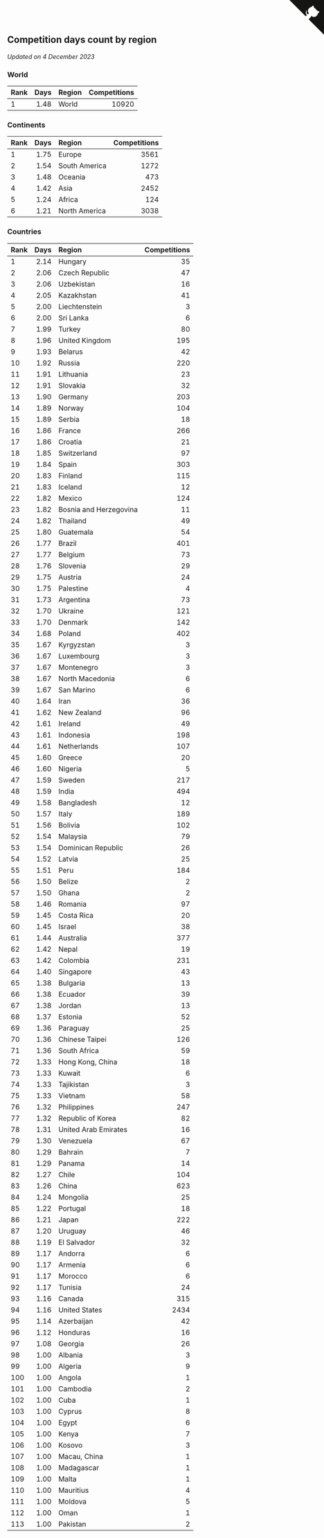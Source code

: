 ## Competition days count by region

*Updated on  4 December 2023*


### World

| Rank | Days | Region | Competitions |
| :--- | ---: | :--- | ---: |
| 1 | 1.48 | World | 10920 |

### Continents

| Rank | Days | Region | Competitions |
| :--- | ---: | :--- | ---: |
| 1 | 1.75 | Europe | 3561 |
| 2 | 1.54 | South America | 1272 |
| 3 | 1.48 | Oceania | 473 |
| 4 | 1.42 | Asia | 2452 |
| 5 | 1.24 | Africa | 124 |
| 6 | 1.21 | North America | 3038 |

### Countries

| Rank | Days | Region | Competitions |
| :--- | ---: | :--- | ---: |
| 1 | 2.14 | Hungary | 35 |
| 2 | 2.06 | Czech Republic | 47 |
| 3 | 2.06 | Uzbekistan | 16 |
| 4 | 2.05 | Kazakhstan | 41 |
| 5 | 2.00 | Liechtenstein | 3 |
| 6 | 2.00 | Sri Lanka | 6 |
| 7 | 1.99 | Turkey | 80 |
| 8 | 1.96 | United Kingdom | 195 |
| 9 | 1.93 | Belarus | 42 |
| 10 | 1.92 | Russia | 220 |
| 11 | 1.91 | Lithuania | 23 |
| 12 | 1.91 | Slovakia | 32 |
| 13 | 1.90 | Germany | 203 |
| 14 | 1.89 | Norway | 104 |
| 15 | 1.89 | Serbia | 18 |
| 16 | 1.86 | France | 266 |
| 17 | 1.86 | Croatia | 21 |
| 18 | 1.85 | Switzerland | 97 |
| 19 | 1.84 | Spain | 303 |
| 20 | 1.83 | Finland | 115 |
| 21 | 1.83 | Iceland | 12 |
| 22 | 1.82 | Mexico | 124 |
| 23 | 1.82 | Bosnia and Herzegovina | 11 |
| 24 | 1.82 | Thailand | 49 |
| 25 | 1.80 | Guatemala | 54 |
| 26 | 1.77 | Brazil | 401 |
| 27 | 1.77 | Belgium | 73 |
| 28 | 1.76 | Slovenia | 29 |
| 29 | 1.75 | Austria | 24 |
| 30 | 1.75 | Palestine | 4 |
| 31 | 1.73 | Argentina | 73 |
| 32 | 1.70 | Ukraine | 121 |
| 33 | 1.70 | Denmark | 142 |
| 34 | 1.68 | Poland | 402 |
| 35 | 1.67 | Kyrgyzstan | 3 |
| 36 | 1.67 | Luxembourg | 3 |
| 37 | 1.67 | Montenegro | 3 |
| 38 | 1.67 | North Macedonia | 6 |
| 39 | 1.67 | San Marino | 6 |
| 40 | 1.64 | Iran | 36 |
| 41 | 1.62 | New Zealand | 96 |
| 42 | 1.61 | Ireland | 49 |
| 43 | 1.61 | Indonesia | 198 |
| 44 | 1.61 | Netherlands | 107 |
| 45 | 1.60 | Greece | 20 |
| 46 | 1.60 | Nigeria | 5 |
| 47 | 1.59 | Sweden | 217 |
| 48 | 1.59 | India | 494 |
| 49 | 1.58 | Bangladesh | 12 |
| 50 | 1.57 | Italy | 189 |
| 51 | 1.56 | Bolivia | 102 |
| 52 | 1.54 | Malaysia | 79 |
| 53 | 1.54 | Dominican Republic | 26 |
| 54 | 1.52 | Latvia | 25 |
| 55 | 1.51 | Peru | 184 |
| 56 | 1.50 | Belize | 2 |
| 57 | 1.50 | Ghana | 2 |
| 58 | 1.46 | Romania | 97 |
| 59 | 1.45 | Costa Rica | 20 |
| 60 | 1.45 | Israel | 38 |
| 61 | 1.44 | Australia | 377 |
| 62 | 1.42 | Nepal | 19 |
| 63 | 1.42 | Colombia | 231 |
| 64 | 1.40 | Singapore | 43 |
| 65 | 1.38 | Bulgaria | 13 |
| 66 | 1.38 | Ecuador | 39 |
| 67 | 1.38 | Jordan | 13 |
| 68 | 1.37 | Estonia | 52 |
| 69 | 1.36 | Paraguay | 25 |
| 70 | 1.36 | Chinese Taipei | 126 |
| 71 | 1.36 | South Africa | 59 |
| 72 | 1.33 | Hong Kong, China | 18 |
| 73 | 1.33 | Kuwait | 6 |
| 74 | 1.33 | Tajikistan | 3 |
| 75 | 1.33 | Vietnam | 58 |
| 76 | 1.32 | Philippines | 247 |
| 77 | 1.32 | Republic of Korea | 82 |
| 78 | 1.31 | United Arab Emirates | 16 |
| 79 | 1.30 | Venezuela | 67 |
| 80 | 1.29 | Bahrain | 7 |
| 81 | 1.29 | Panama | 14 |
| 82 | 1.27 | Chile | 104 |
| 83 | 1.26 | China | 623 |
| 84 | 1.24 | Mongolia | 25 |
| 85 | 1.22 | Portugal | 18 |
| 86 | 1.21 | Japan | 222 |
| 87 | 1.20 | Uruguay | 46 |
| 88 | 1.19 | El Salvador | 32 |
| 89 | 1.17 | Andorra | 6 |
| 90 | 1.17 | Armenia | 6 |
| 91 | 1.17 | Morocco | 6 |
| 92 | 1.17 | Tunisia | 24 |
| 93 | 1.16 | Canada | 315 |
| 94 | 1.16 | United States | 2434 |
| 95 | 1.14 | Azerbaijan | 42 |
| 96 | 1.12 | Honduras | 16 |
| 97 | 1.08 | Georgia | 26 |
| 98 | 1.00 | Albania | 3 |
| 99 | 1.00 | Algeria | 9 |
| 100 | 1.00 | Angola | 1 |
| 101 | 1.00 | Cambodia | 2 |
| 102 | 1.00 | Cuba | 1 |
| 103 | 1.00 | Cyprus | 8 |
| 104 | 1.00 | Egypt | 6 |
| 105 | 1.00 | Kenya | 7 |
| 106 | 1.00 | Kosovo | 3 |
| 107 | 1.00 | Macau, China | 1 |
| 108 | 1.00 | Madagascar | 1 |
| 109 | 1.00 | Malta | 1 |
| 110 | 1.00 | Mauritius | 4 |
| 111 | 1.00 | Moldova | 5 |
| 112 | 1.00 | Oman | 1 |
| 113 | 1.00 | Pakistan | 2 |


<a href="https://github.com/JustinTimeCuber/wca_statistics" class="github-corner" aria-label="View source on Github"><svg width="80" height="80" viewBox="0 0 250 250" style="fill:#151513; color:#fff; position: absolute; top: 0; border: 0; right: 0;" aria-hidden="true"><path d="M0,0 L115,115 L130,115 L142,142 L250,250 L250,0 Z"></path><path d="M128.3,109.0 C113.8,99.7 119.0,89.6 119.0,89.6 C122.0,82.7 120.5,78.6 120.5,78.6 C119.2,72.0 123.4,76.3 123.4,76.3 C127.3,80.9 125.5,87.3 125.5,87.3 C122.9,97.6 130.6,101.9 134.4,103.2" fill="currentColor" style="transform-origin: 130px 106px;" class="octo-arm"></path><path d="M115.0,115.0 C114.9,115.1 118.7,116.5 119.8,115.4 L133.7,101.6 C136.9,99.2 139.9,98.4 142.2,98.6 C133.8,88.0 127.5,74.4 143.8,58.0 C148.5,53.4 154.0,51.2 159.7,51.0 C160.3,49.4 163.2,43.6 171.4,40.1 C171.4,40.1 176.1,42.5 178.8,56.2 C183.1,58.6 187.2,61.8 190.9,65.4 C194.5,69.0 197.7,73.2 200.1,77.6 C213.8,80.2 216.3,84.9 216.3,84.9 C212.7,93.1 206.9,96.0 205.4,96.6 C205.1,102.4 203.0,107.8 198.3,112.5 C181.9,128.9 168.3,122.5 157.7,114.1 C157.9,116.9 156.7,120.9 152.7,124.9 L141.0,136.5 C139.8,137.7 141.6,141.9 141.8,141.8 Z" fill="currentColor" class="octo-body"></path></svg></a><style>.github-corner:hover .octo-arm{animation:octocat-wave 560ms ease-in-out}@keyframes octocat-wave{0%,100%{transform:rotate(0)}20%,60%{transform:rotate(-25deg)}40%,80%{transform:rotate(10deg)}}@media (max-width:500px){.github-corner:hover .octo-arm{animation:none}.github-corner .octo-arm{animation:octocat-wave 560ms ease-in-out}}</style>

